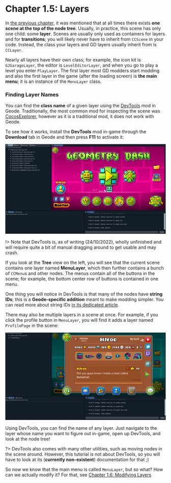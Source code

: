 # Chapter 1.5: Layers

In [the previous chapter](/docs/handbook/chap1_3.md), it was mentioned that at all times there exists **one scene at the top of the node tree**. Usually, in practice, this scene has only one child: some **layer**. Scenes are usually only used as containers for layers and for **transitions**; you will likely never have to inherit from `CCScene` in your code. Instead, the class your layers and GD layers usually inherit from is `CCLayer`.

Nearly all layers have their own class; for example, the icon kit is `GJGarageLayer`, the editor is `LevelEditorLayer`, and when you go to play a level you enter `PlayLayer`. The first layer most GD modders start modding and also the first layer in the game (after the loading screen) is **the main menu**; it is an instance of the `MenuLayer` class.

### Finding Layer Names

You can find the **class name** of a given layer using the [DevTools](https://github.com/hjfod/devtools) mod in Geode. Traditionally, the most common mod for inspecting the scene was [CocosExplorer](https://github.com/matcool/CocosExplorer), however as it is a traditional mod, it does not work with Geode.

To see how it works, install the **DevTools** mod in-game through the **Download** tab in Geode and then press **F11** to activate it:

<img src="./imgs/DevTools_MenuLayer.png" alt="Image of the DevTools mod open in GD, focused on MenuLayer" />

!> Note that DevTools is, as of writing (24/10/2022), wholly unfinished and will require quite a bit of manual dragging around to get usable and may crash.

If you look at the **Tree** view on the left, you will see that the current scene contains one layer named **MenuLayer**, which then further contains a bunch of `CCMenu`s and other nodes. The menus contain all of the buttons in the scene; for example, the bottom center row of buttons is contained in one menu.

One thing you will notice in DevTools is that many of the nodes have **string IDs**; this is a **Geode-specific addition** meant to make modding simpler. You can read more about string IDs [in its dedicated article](/docs/tutorials/nodetree.md).

There may also be multiple layers in a scene at once. For example, if you click the profile button in `MenuLayer`, you will find it adds a layer named `ProfilePage` in the scene:

<img src="./imgs/DevTools_ProfilePage.png" alt="Image of the DevTools mod open in GD, showing MenuLayer with ProfilePage on top" />

Using DevTools, you can find the name of any layer. Just navigate to the layer whose name you want to figure out in-game, open up DevTools, and look at the node tree!

?> DevTools also comes with many other utilities, such as moving nodes in the scene around. However, this tutorial is not about DevTools, so you will have to look at its (**currently non-existent**) documentation for that ;)

So now we know that the main menu is called `MenuLayer`, but so what? How can we actually modify it? For that, see [Chapter 1.6: Modifying Layers](/docs/handbook/chap1_6.md)
